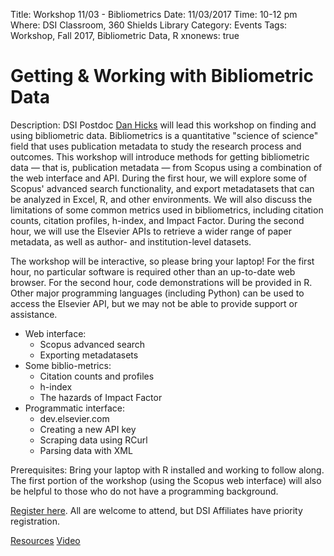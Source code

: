 Title: Workshop 11/03 - Bibliometrics
Date: 11/03/2017
Time: 10-12 pm
Where: DSI Classroom, 360 Shields Library
Category: Events
Tags: Workshop, Fall 2017, Bibliometric Data, R
xnonews: true

# Getting & Working with Bibliometric Data 

Description: 
DSI Postdoc [Dan Hicks](http://dhicks.github.io/) will lead this workshop on finding and using bibliometric data. Bibliometrics is a quantitative "science of science" field that uses publication metadata to study the research process and outcomes.  This workshop will introduce methods for getting bibliometric data — that is, publication metadata — from Scopus using a combination of the web interface and API.  During the first hour, we will explore some of Scopus' advanced search functionality, and export metadatasets that can be analyzed in Excel, R, and other environments.  We will also discuss the limitations of some common metrics used in bibliometrics, including citation counts, citation profiles, h-index, and Impact Factor.  During the second hour, we will use the Elsevier APIs to retrieve a wider range of paper metadata, as well as author- and institution-level datasets.  

The workshop will be interactive, so please bring your laptop! For the first hour, no particular software is required other than an up-to-date web browser.  For the second hour, code demonstrations will be provided in R.  Other major programming languages (including Python) can be used to access the Elsevier API, but we may not be able to provide support or assistance.  

* Web interface:
	+ Scopus advanced search
	+ Exporting metadatasets
* Some biblio-metrics:
	+ Citation counts and profiles
	+ h-index
	+ The hazards of Impact Factor
* Programmatic interface:
	+ dev.elsevier.com
	+ Creating a new API key
	+ Scraping data using RCurl
	+ Parsing data with XML

Prerequisites: 
Bring your laptop with R installed and working to follow along. The first portion of the workshop (using the Scopus web interface) will also be helpful to those who do not have a programming background.

[Register here](https://www.eventbrite.com/e/dsi-workshop-november-3-getting-working-with-bibliometric-data-tickets-38741305287?aff=erelpanelorg). All are welcome to attend, but DSI Affiliates have priority registration.

[Resources](https://github.com/dsidavis/bibliometrics-workshop)
[Video](https://www.youtube.com/channel/UCTooXK1RiSHNbWsmeqz0W6g)
